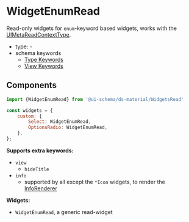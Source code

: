 # WidgetEnumRead

Read-only widgets for `enum`-keyword based widgets, works with the [UIMetaReadContextType](/docs/core-meta#read-context).

- type: -
- schema keywords
    - [Type Keywords](/docs/schema#type-string)
    - [View Keywords](/docs/schema#view-keyword)

## Components

```js
import {WidgetEnumRead} from '@ui-schema/ds-material/WidgetsRead'

const widgets = {
    custom: {
        Select: WidgetEnumRead,
        OptionsRadio: WidgetEnumRead,
    },
};
```

**Supports extra keywords:**

- `view`
    - `hideTitle`
- `info`
    - supported by all except the `*Icon` widgets, to render the [InfoRenderer](/docs/ds-material/InfoRenderer)

**Widgets:**

- `WidgetEnumRead`, a generic read-widget
